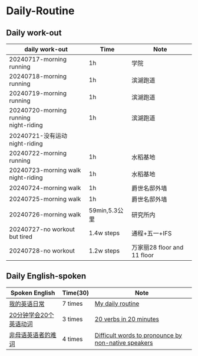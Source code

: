 # Daily-Routine

## Daily work-out
  |daily work-out|Time|Note|
  | --- | --- | --- |
  |20240717-morning running|1h|学院|
  |20240718-morning running|1h|滨湖跑道|
  |20240719-morning running|1h|滨湖跑道|
  |20240720-morning running<br>night-riding|1h|滨湖跑道|
  |20240721-没有运动<br>night-riding|||
  |20240722-morning running|1h|水稻基地|
  |20240723-morning walk<br>night-riding|1h|水稻基地|
  |20240724-morning walk|1h|爵世名邸外墙|
  |20240725-morning walk|1h|爵世名邸外墙|
  |20240726-morning walk|59min,5.3公里|研究所内|
  |20240727-no workout but tired|1.4w steps|通程+五一+IFS|
  |20240728-no workout|1.2w steps|万家丽28 floor and 11 floor|

## Daily English-spoken
  |Spoken English|Time(30)|Note|
  | --- | --- | --- |
  |[我的英语日常](https://www.youtube.com/watch?v=7J96ESznKMQ&t=56s)|7 times|[My daily routine](https://github.com/qinlover/Daily-Routine/blob/main/01_Spoken_English/01%20My%20daily%20routine.md)|
  |[20分钟学会20个英语动词](https://www.youtube.com/watch?v=OXmaz05icPk)|3 times|[20 verbs in 20 minutes](https://github.com/qinlover/Daily-Routine/blob/main/01_Spoken_English/02_20%20verbs%20in%2020%20minutes.md)|
  |[非母语英语者的难词](https://www.youtube.com/watch?v=VvfCTOyEPSc&t=127s)|4 times|[Difficult words to pronounce by non-native speakers](https://github.com/qinlover/Daily-Routine/blob/main/01_Spoken_English/03_difficult%20words%20to%20pronounce%20by%20non-native%20speakers.md)|
